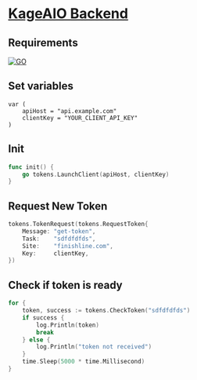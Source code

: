 # [KageAIO Backend](https://github.com/KageSolutions/Kage-Solutions-MC-Go)

## Requirements

[![GO](https://img.shields.io/badge/Go-007D9C?style=for-the-badge&logo=go&logoColor=white)](https://go.dev/)

## Set variables
```
var (
    apiHost = "api.example.com"
    clientKey = "YOUR_CLIENT_API_KEY"
)
```

## Init

```go
func init() {
    go tokens.LaunchClient(apiHost, clientKey)
}
```

## Request New Token

```go
tokens.TokenRequest(tokens.RequestToken{
    Message: "get-token",
    Task:    "sdfdfdfds",
    Site:    "finishline.com",
    Key:     clientKey,
})
```

## Check if token is ready

```go
for {
    token, success := tokens.CheckToken("sdfdfdfds")
    if success {
        log.Println(token)
        break
    } else {
        log.Println("token not received")
    }
    time.Sleep(5000 * time.Millisecond)
}
```